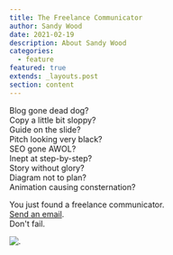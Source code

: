 ```yaml
---
title: The Freelance Communicator
author: Sandy Wood
date: 2021-02-19
description: About Sandy Wood
categories:
  - feature
featured: true
extends: _layouts.post
section: content
---
```

Blog gone dead dog? </br> 
Copy a little bit sloppy?   
Guide on the slide?  
Pitch looking very black?  
SEO gone AWOL?  
Inept at step-by-step?  
Story without glory?  
Diagram not to plan?  
Animation causing consternation?  

You just found a freelance communicator.   
[Send an email](mailto:sandywood101010@gmail.com).  
Don't fail.

![.](http://ga2.co.uk/1px.jpg)

